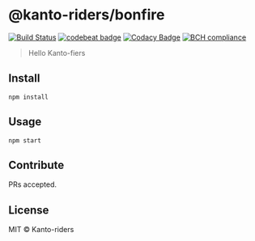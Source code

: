 # @kanto-riders/bonfire

[![Build Status](https://travis-ci.org/kanto-riders/bonfire.svg?branch=master)](https://travis-ci.org/kanto-riders/bonfire)
[![codebeat badge](https://codebeat.co/badges/d3f7c5eb-c3e7-4712-9a38-f58aaede9a6c)](https://codebeat.co/projects/github-com-kanto-riders-bonfire-master)
[![Codacy Badge](https://api.codacy.com/project/badge/Grade/8fbdf98b164142aabea1b23bd2995e95)](https://www.codacy.com/app/kanto-riders/bonfire?utm_source=github.com&utm_medium=referral&utm_content=kanto-riders/bonfire&utm_campaign=Badge_Grade)
[![BCH compliance](https://bettercodehub.com/edge/badge/kanto-riders/bonfire?branch=master)](https://bettercodehub.com/)

> Hello Kanto-fiers

## Install

    npm install

## Usage

    npm start

## Contribute

PRs accepted.

## License

MIT © Kanto-riders
